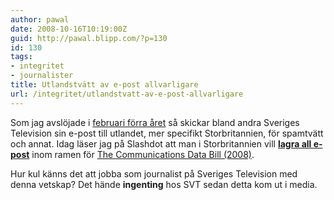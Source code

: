 ```yaml
---
author: pawal
date: 2008-10-16T10:19:00Z
guid: http://pawal.blipp.com/?p=130
id: 130
tags:
- integritet
- journalister
title: Utlandstvätt av e-post allvarligare
url: /integritet/utlandstvatt-av-e-post-allvarligare
---
```


Som jag avslöjade i <a
href="https://pawal.blipp.com/integritet/svt-skickar-sin-e-post-utomlands">februari
förra året</a> så skickar bland andra Sveriges Television sin e-post
till utlandet, mer specifikt Storbritannien, för spamtvätt och
annat. Idag läser jag på Slashdot att man i Storbritannien vill <a
href="http://yro.slashdot.org/article.pl?sid=08/10/15/2222209"><strong>lagra
all e-post</strong></a> inom ramen för <a
href="http://www.direct.gov.uk/en/Governmentcitizensandrights/UKgovernment/Parliament/DG_078075">The
Communications Data Bill (2008)</a>.

Hur kul känns det att jobba som journalist på Sveriges Television med
denna vetskap? Det hände <strong>ingenting</strong> hos SVT sedan
detta kom ut i media.
